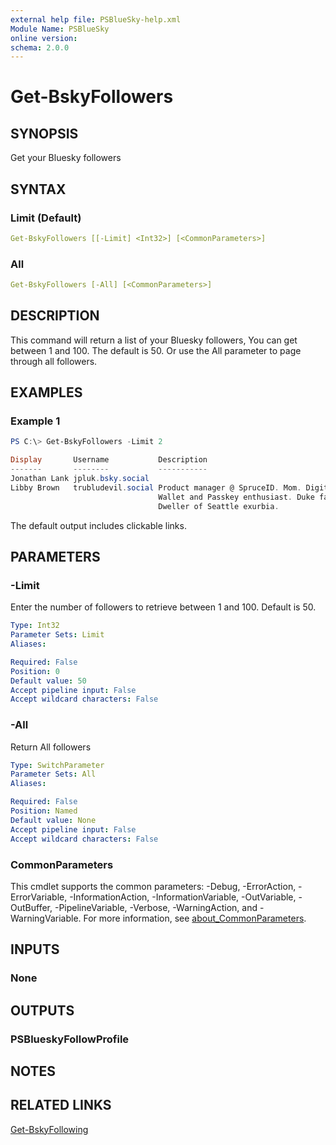 ```yaml
---
external help file: PSBlueSky-help.xml
Module Name: PSBlueSky
online version:
schema: 2.0.0
---
```


# Get-BskyFollowers

## SYNOPSIS

Get your Bluesky followers

## SYNTAX

### Limit (Default)

```yaml
Get-BskyFollowers [[-Limit] <Int32>] [<CommonParameters>]
```

### All

```yaml
Get-BskyFollowers [-All] [<CommonParameters>]
```

## DESCRIPTION

This command will return a list of your Bluesky followers, You can get between 1 and 100. The default is 50. Or use the All parameter to page through all followers.

## EXAMPLES

### Example 1

```powershell
PS C:\> Get-BskyFollowers -Limit 2

Display       Username           Description
-------       --------           -----------
Jonathan Lank jpluk.bsky.social
Libby Brown   trubludevil.social Product manager @ SpruceID. Mom. Digital
                                 Wallet and Passkey enthusiast. Duke fan.
                                 Dweller of Seattle exurbia.
```

The default output includes clickable links.

## PARAMETERS

### -Limit

Enter the number of followers to retrieve between 1 and 100.
Default is 50.

```yaml
Type: Int32
Parameter Sets: Limit
Aliases:

Required: False
Position: 0
Default value: 50
Accept pipeline input: False
Accept wildcard characters: False
```

### -All

Return All followers

```yaml
Type: SwitchParameter
Parameter Sets: All
Aliases:

Required: False
Position: Named
Default value: None
Accept pipeline input: False
Accept wildcard characters: False
```

### CommonParameters

This cmdlet supports the common parameters: -Debug, -ErrorAction, -ErrorVariable, -InformationAction, -InformationVariable, -OutVariable, -OutBuffer, -PipelineVariable, -Verbose, -WarningAction, and -WarningVariable. For more information, see [about_CommonParameters](http://go.microsoft.com/fwlink/?LinkID=113216).

## INPUTS

### None

## OUTPUTS

### PSBlueskyFollowProfile

## NOTES

## RELATED LINKS

[Get-BskyFollowing](Get-BskyFollowing.md)
